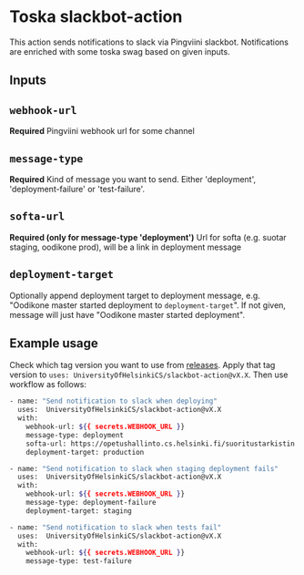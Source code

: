 # Toska slackbot-action

This action sends notifications to slack via Pingviini slackbot. Notifications are enriched with
some toska swag based on given inputs.

## Inputs

## `webhook-url`

**Required** Pingviini webhook url for some channel

## `message-type`

**Required** Kind of message you want to send. Either 'deployment', 'deployment-failure' or 'test-failure'.

## `softa-url`

**Required (only for message-type 'deployment')** Url for softa (e.g. suotar staging, oodikone prod), will
be a link in deployment message

## `deployment-target`

Optionally append deployment target to deployment message, e.g. "Oodikone master started deployment
to `deployment-target`". If not given, message will just have "Oodikone master started deployment".

## Example usage

Check which tag version you want to use from
[releases](https://github.com/UniversityOfHelsinkiCS/slackbot-action/releases). Apply
that tag version to `uses: UniversityOfHelsinkiCS/slackbot-action@vX.X`. Then use
workflow as follows:

```bash
- name: "Send notification to slack when deploying"
  uses:  UniversityOfHelsinkiCS/slackbot-action@vX.X
  with:
    webhook-url: ${{ secrets.WEBHOOK_URL }}
    message-type: deployment
    softa-url: https://opetushallinto.cs.helsinki.fi/suoritustarkistin
    deployment-target: production
```

```bash
- name: "Send notification to slack when staging deployment fails"
  uses:  UniversityOfHelsinkiCS/slackbot-action@vX.X
  with:
    webhook-url: ${{ secrets.WEBHOOK_URL }}
    message-type: deployment-failure
    deployment-target: staging
```

```bash
- name: "Send notification to slack when tests fail"
  uses:  UniversityOfHelsinkiCS/slackbot-action@vX.X
  with:
    webhook-url: ${{ secrets.WEBHOOK_URL }}
    message-type: test-failure
```
